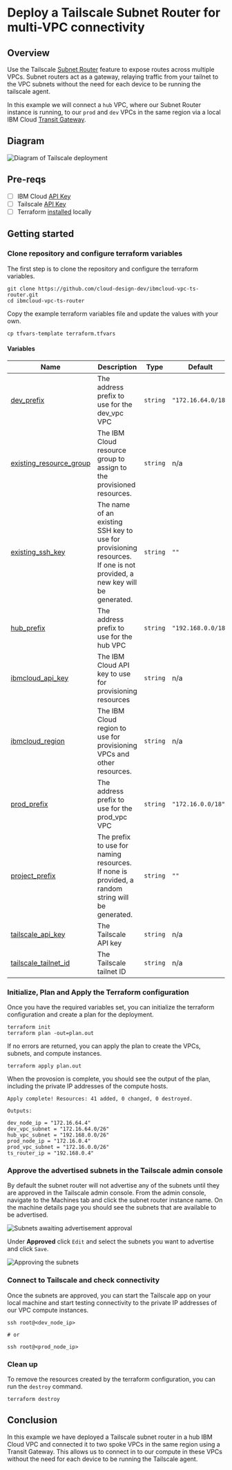 # Deploy a Tailscale Subnet Router for multi-VPC connectivity

## Overview

Use the Tailscale [Subnet Router](https://tailscale.com/kb/1019/subnets) feature to expose routes across multiple VPCs. Subnet routers act as a gateway, relaying traffic from your tailnet to the VPC subnets without the need for each device to be running the tailscale agent.

In this example we will connect a `hub` VPC, where our Subnet Router instance is running, to our `prod` and `dev` VPCs in the same region via a local IBM Cloud [Transit Gateway](https://cloud.ibm.com/docs/transit-gateway?topic=transit-gateway-about&interface=cli). 

## Diagram

![Diagram of Tailscale deployment](./images/ibmcloud-ts-subnet-router.png)

## Pre-reqs

- [ ] IBM Cloud [API Key](https://cloud.ibm.com/docs/account?topic=account-userapikey&interface=ui#create_user_key)
- [ ] Tailscale [API Key](https://login.tailscale.com/admin/settings/keys)
- [ ] Terraform [installed](https://developer.hashicorp.com/terraform/install) locally

## Getting started

### Clone repository and configure terraform variables

The first step is to clone the repository and configure the terraform variables.

```shell
git clone https://github.com/cloud-design-dev/ibmcloud-vpc-ts-router.git
cd ibmcloud-vpc-ts-router
```

Copy the example terraform variables file and update the values with your own.

```shell
cp tfvars-template terraform.tfvars
```

#### Variables 

| Name | Description | Type | Default | Required |
|------|-------------|------|---------|:--------:|
| <a name="input_dev_prefix"></a> [dev\_prefix](#input\_dev\_prefix) | The address prefix to use for the dev\_vpc VPC | `string` | `"172.16.64.0/18"` | no |
| <a name="input_existing_resource_group"></a> [existing\_resource\_group](#input\_existing\_resource\_group) | The IBM Cloud resource group to assign to the provisioned resources. | `string` | n/a | yes |
| <a name="input_existing_ssh_key"></a> [existing\_ssh\_key](#input\_existing\_ssh\_key) | The name of an existing SSH key to use for provisioning resources. If one is not provided, a new key will be generated. | `string` | `""` | no |
| <a name="input_hub_prefix"></a> [hub\_prefix](#input\_hub\_prefix) | The address prefix to use for the hub VPC | `string` | `"192.168.0.0/18"` | no |
| <a name="input_ibmcloud_api_key"></a> [ibmcloud\_api\_key](#input\_ibmcloud\_api\_key) | The IBM Cloud API key to use for provisioning resources | `string` | n/a | yes |
| <a name="input_ibmcloud_region"></a> [ibmcloud\_region](#input\_ibmcloud\_region) | The IBM Cloud region to use for provisioning VPCs and other resources. | `string` | n/a | yes |
| <a name="input_prod_prefix"></a> [prod\_prefix](#input\_prod\_prefix) | The address prefix to use for the prod\_vpc VPC | `string` | `"172.16.0.0/18"` | no |
| <a name="input_project_prefix"></a> [project\_prefix](#input\_project\_prefix) | The prefix to use for naming resources. If none is provided, a random string will be generated. | `string` | `""` | no |
| <a name="input_tailscale_api_key"></a> [tailscale\_api\_key](#input\_tailscale\_api\_key) | The Tailscale API key | `string` | n/a | yes |
| <a name="input_tailscale_tailnet_id"></a> [tailscale\_tailnet\_id](#input\_tailscale\_tailnet\_id) | The Tailscale tailnet ID | `string` | n/a | yes |


### Initialize, Plan and Apply the Terraform configuration

Once you have the required variables set, you can initialize the terraform configuration and create a plan for the deployment.

```shell
terraform init
terraform plan -out=plan.out
```

If no errors are returned, you can apply the plan to create the VPCs, subnets, and compute instances.

```shell
terraform apply plan.out
```

When the provosion is complete, you should see the output of the plan, including the private IP addresses of the compute hosts.

```shell
Apply complete! Resources: 41 added, 0 changed, 0 destroyed.

Outputs:

dev_node_ip = "172.16.64.4"
dev_vpc_subnet = "172.16.64.0/26"
hub_vpc_subnet = "192.168.0.0/26"
prod_node_ip = "172.16.0.4"
prod_vpc_subnet = "172.16.0.0/26"
ts_router_ip = "192.168.0.4"
```

### Approve the advertised subnets in the Tailscale admin console

By default the subnet router will not advertise any of the subnets until they are approved in the Tailscale admin console. From the admin console, navigate to the Machines tab and click the subnet router instance name. On the machine details page you should see the subnets that are available to be advertised.

![Subnets awaiting advertisement approval](./images/awaiting-approval-subnets.png)

Under **Approved** click `Edit` and select the subnets you want to advertise and click `Save`.

![Approving the subnets](./images/subnet-approve.png)

### Connect to Tailscale and check connectivity

Once the subnets are approved, you can start the Tailscale app on your local machine and start testing connectivity to the private IP addresses of our VPC compute instances.

```shell
ssh root@<dev_node_ip>

# or

ssh root@<prod_node_ip>
```

### Clean up

To remove the resources created by the terraform configuration, you can run the `destroy` command.

```shell
terraform destroy
```

## Conclusion

In this example we have deployed a Tailscale subnet router in a hub IBM Cloud VPC and connected it to two spoke VPCs in the same region using a Transit Gateway. This allows us to connect in to our compute in these VPCs without the need for each device to be running the Tailscale agent.
